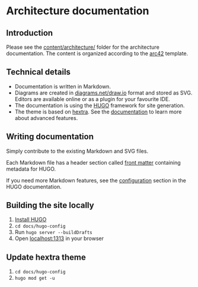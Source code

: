# Architecture documentation

## Introduction
Please see the [content/architecture/](content/architecture) folder for the architecture documentation. The content is organized according to the [arc42](https://arc42.org/) template.

## Technical details
* Documentation is written in Markdown.
* Diagrams are created in [diagrams.net/draw.io](https://www.drawio.com/) format and stored as SVG. Editors are available online or as a plugin for your favourite IDE.
* The documentation is using the [HUGO](https://gohugo.io/) framework for site generation. 
* The theme is based on [hextra](https://github.com/imfing/hextra). See the [documentation](https://imfing.github.io/hextra/docs/) to learn more about advanced features.

## Writing documentation
Simply contribute to the existing Markdown and SVG files.

Each Markdown file has a header section called [front matter](https://gohugo.io/content-management/front-matter/) containing metadata for HUGO.

If you need more Markdown features, see the [configuration](https://gohugo.io/getting-started/configuration-markup/) section in the HUGO documentation.

## Building the site locally
1. [Install HUGO](https://gohugo.io/installation/)
2. `cd docs/hugo-config`
3. Run `hugo server --buildDrafts`
4. Open [localhost:1313](http://localhost:1313/) in your browser

## Update hextra theme
1. `cd docs/hugo-config`
2. `hugo mod get -u`
